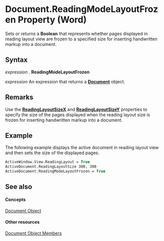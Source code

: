 
# Document.ReadingModeLayoutFrozen Property (Word)

Sets or returns a  **Boolean** that represents whether pages displayed in reading layout view are frozen to a specified size for inserting handwritten markup into a document.


## Syntax

 _expression_ . **ReadingModeLayoutFrozen**

 _expression_ An expression that returns a **[Document](8d83487a-2345-a036-a916-971c9db5b7fb.md)** object.


## Remarks

Use the  **[ReadingLayoutSizeX](1b77f914-ca27-8ebf-7794-3ce49f2e117b.md)** and **[ReadingLayoutSizeY](dc2f437c-56cd-9bd6-5808-4489e48e5b90.md)** properties to specify the size of the pages displayed when the reading layout size is frozen for inserting handwritten markup into a document.


## Example

The following example displays the active document in reading layout view and then sets the size of the displayed pages.


```vb
ActiveWindow.View.ReadingLayout = True 
ActiveDocument.ReadingLayoutSize 300, 300 
ActiveDocument.ReadingModeLayoutFrozen = True
```


## See also


#### Concepts


[Document Object](8d83487a-2345-a036-a916-971c9db5b7fb.md)
#### Other resources


[Document Object Members](fc9ab457-0888-f917-3d52-387168ac23b9.md)

